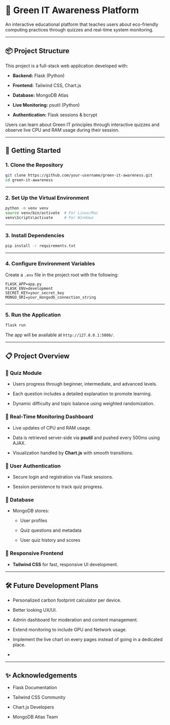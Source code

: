 # 🌱 Green IT Awareness Platform

An interactive educational platform that teaches users about eco-friendly computing practices through quizzes and real-time system monitoring.

----------

## 📦 Project Structure

This project is a full-stack web application developed with:

-   **Backend:** Flask (Python)
    
-   **Frontend:** Tailwind CSS, Chart.js
    
-   **Database:** MongoDB Atlas
    
-   **Live Monitoring:** psutil (Python)
    
-   **Authentication:** Flask sessions & bcrypt
    

Users can learn about Green IT principles through interactive quizzes and observe live CPU and RAM usage during their session.

----------

## 🚀 Getting Started

### 1. Clone the Repository

```bash
git clone https://github.com/your-username/green-it-awareness.git
cd green-it-awareness

```

----------

### 2. Set Up the Virtual Environment

```bash
python -m venv venv
source venv/bin/activate  # For Linux/Mac
venv\Scripts\activate     # For Windows

```

----------

### 3. Install Dependencies

```bash
pip install -r requirements.txt

```

----------

### 4. Configure Environment Variables

Create a `.env` file in the project root with the following:

```env
FLASK_APP=app.py
FLASK_ENV=development
SECRET_KEY=your_secret_key
MONGO_URI=your_mongodb_connection_string

```

----------

### 5. Run the Application

```bash
flask run

```

The app will be available at `http://127.0.0.1:5000/`.

----------

## 📋 Project Overview

### 🔹 Quiz Module

-   Users progress through beginner, intermediate, and advanced levels.
    
-   Each question includes a detailed explanation to promote learning.
    
-   Dynamic difficulty and topic balance using weighted randomization.
    

### 🔹 Real-Time Monitoring Dashboard

-   Live updates of CPU and RAM usage.
    
-   Data is retrieved server-side via **psutil** and pushed every 500ms using AJAX.
    
-   Visualization handled by **Chart.js** with smooth transitions.
    

### 🔹 User Authentication

-   Secure login and registration via Flask sessions.
    
-   Session persistence to track quiz progress.
    

### 🔹 Database

-   MongoDB stores:
    
    -   User profiles
        
    -   Quiz questions and metadata
        
    -   User quiz history and scores
        

### 🔹 Responsive Frontend

-   **Tailwind CSS** for fast, responsive UI development.
   
----------

## 🛠️ Future Development Plans

-   Personalized carbon footprint calculator per device.
    
-   Better looking UX/UI.
    
-   Admin dashboard for moderation and content management.
    
-   Extend monitoring to include GPU and Network usage.
    
-   Implement the live chart on every pages instead of going in a dedicated place.
- 
----------

## ✨ Acknowledgements

-   Flask Documentation
    
-   Tailwind CSS Community
    
-   Chart.js Developers
    
-   MongoDB Atlas Team
